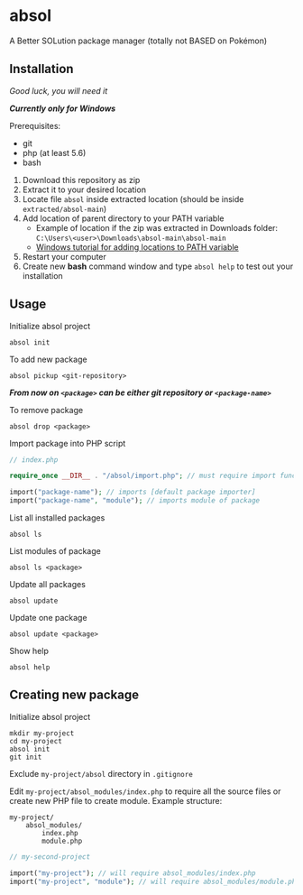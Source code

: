 # absol
A Better SOLution package manager (totally not BASED on Pokémon)

## Installation

*Good luck, you will need it*

***Currently only for Windows***

Prerequisites:
- git
- php (at least 5.6)
- bash

1. Download this repository as zip
2. Extract it to your desired location
3. Locate file `absol` inside extracted location (should be inside `extracted/absol-main`)
4. Add location of parent directory to your PATH variable
    - Example of location if the zip was extracted in Downloads folder: `C:\Users\<user>\Downloads\absol-main\absol-main`
    - [Windows tutorial for adding locations to PATH variable](https://www.computerhope.com/issues/ch000549.htm)
5. Restart your computer
6. Create new **bash** command window and type `absol help` to test out your installation

## Usage

Initialize absol project

```shell
absol init
```

To add new package

```shell
absol pickup <git-repository>
```

***From now on `<package>` can be either git repository or `<package-name>`***

To remove package

```shell
absol drop <package>
```

Import package into PHP script

```php
// index.php

require_once __DIR__ . "/absol/import.php"; // must require import function

import("package-name"); // imports [default package importer]
import("package-name", "module"); // imports module of package
```

List all installed packages

```shell
absol ls
```

List modules of package

```shell
absol ls <package>
```

Update all packages

```shell
absol update
```

Update one package

```shell
absol update <package>
```

Show help

```shell
absol help
```

## Creating new package

Initialize absol project

```shell
mkdir my-project
cd my-project
absol init
git init
```

Exclude `my-project/absol` directory in `.gitignore`

Edit `my-project/absol_modules/index.php` to require all the source files
or create new PHP file to create module. Example structure:

```text
my-project/
    absol_modules/
        index.php
        module.php
```

```php
// my-second-project

import("my-project"); // will require absol_modules/index.php
import("my-project", "module"); // will require absol_modules/module.php
```